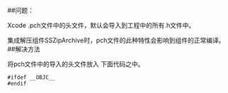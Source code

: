 ##问题：

Xcode .pch文件中的头文件，默认会导入到工程中的所有.h文件中。

集成解压组件SSZipArchive时，pch文件的此种特性会影响到组件的正常编译。
 ##解决方法

将pch文件中的导入的头文件放入 下面代码之中。    

```
#ifdef __OBJC__
#endif
```